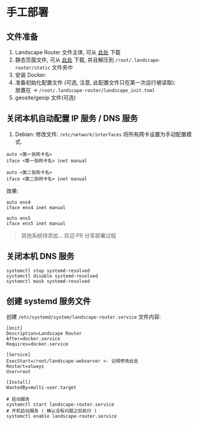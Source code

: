 # 手工部署

## 文件准备
1. Landscape Router 文件主体, 可从 [此处](https://github.com/ThisSeanZhang/landscape/releases/) 下载
2. 静态页面文件, 可从 [此处](https://github.com/ThisSeanZhang/landscape/releases/) 下载, 并且解压到 `/root/.landscape-router/static` 文件夹中
3. 安装 Docker.
4. 准备初始化配置文件 (可选, 注意, 此配置文件只在第一次运行被读取):   
    放置在 -> `/root/.landscape-router/landscape_init.toml`
5. geosite/geoip 文件(可选)

## 关闭本机自动配置 IP 服务 / DNS 服务
1. Debian:
修改文件: `/etc/network/interfaces`
将所有网卡设置为手动配置模式.
```
auto <第一张网卡名>
iface <第一张网卡名> inet manual

auto <第二张网卡名>
iface <第二张网卡名> inet manual
```
效果: 
```
auto ens4
iface ens4 inet manual

auto ens5
iface ens5 inet manual
```

> 其他系统待添加... 欢迎 PR 分享部署过程

## 关闭本机 DNS 服务
```shell
systemctl stop systemd-resolved
systemctl disable systemd-resolved
systemctl mask systemd-resolved
```

## 创建 systemd 服务文件
创建 `/etc/systemd/system/landscape-router.service`
文件内容: 
```text
[Unit]
Description=Landscape Router
After=docker.service
Requires=docker.service

[Service]
ExecStart=/root/landscape-webserver <- 记得修改此处
Restart=always
User=root

[Install]
WantedBy=multi-user.target
```


```shell
# 启动服务
systemctl start landscape-router.service
# 开机启动服务 ( 确认没有问题之后执行 )
systemctl enable landscape-router.service
```


